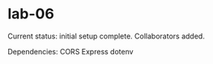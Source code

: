 # lab-06
Current status: 
initial setup complete. Collaborators added. 

Dependencies:
CORS
Express
dotenv


